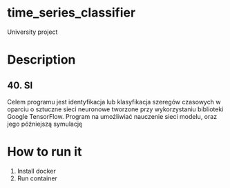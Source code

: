 # time_series_classifier
University project

# Description
## 40. SI
Celem programu jest identyfikacja lub klasyfikacja szeregów czasowych w oparciu o
sztuczne sieci neuronowe tworzone przy wykorzystaniu biblioteki Google TensorFlow.
Program na umożliwiać nauczenie sieci modelu, oraz jego późniejszą symulację

# How to run it
1. Install docker  
2. Run container
